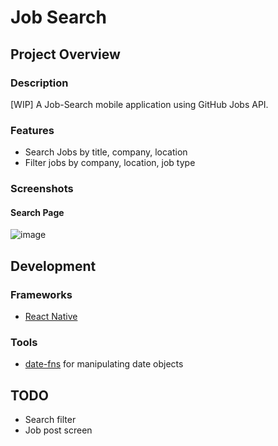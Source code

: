 # Job Search

## Project Overview

### Description
[WIP] A Job-Search mobile application using GitHub Jobs API.

### Features
- Search Jobs by title, company, location
- Filter jobs by company, location, job type

### Screenshots

#### Search Page
![image](https://user-images.githubusercontent.com/46077668/100984339-957f4300-3585-11eb-9ae1-c3e56b76f16f.png)

## Development

### Frameworks
- [React Native](https://reactnative.dev/)

### Tools
- [date-fns](https://date-fns.org/) for manipulating date objects

## TODO
- Search filter
- Job post screen
